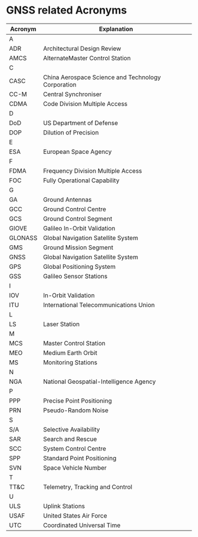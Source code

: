 # GNSS related Acronyms
|Acronym|Explanation|
|-------|-----------|
|A||
|ADR|Architectural Design Review|
|AMCS|AlternateMaster Control Station|
|C||
|CASC|China Aerospace Science and Technology Corporation|
|CC-M|Central Synchroniser|
|CDMA|Code Division Multiple Access|
|D||
|DoD|US Department of Defense|
|DOP|Dilution of Precision|
|E||
|ESA|European Space Agency|
|F||
|FDMA|Frequency Division Multiple Access|
|FOC|Fully Operational Capability|
|G||
|GA|Ground Antennas|
|GCC|Ground Control Centre|
|GCS|Ground Control Segment|
|GIOVE|Galileo In-Orbit Validation|
|GLONASS|Global Navigation Satellite System|
|GMS|Ground Mission Segment|
|GNSS|Global Navigation Satellite System|
|GPS|Global Positioning System|
|GSS|Galileo Sensor Stations|
|I||
|IOV|In-Orbit Validation|
|ITU|International Telecommunications Union|
|L||
|LS|Laser Station|
|M||
|MCS|Master Control Station|
|MEO|Medium Earth Orbit|
|MS|Monitoring Stations|
|N||
|NGA|National Geospatial-Intelligence Agency|
|P||
|PPP|Precise Point Positioning|
|PRN|Pseudo-Random Noise|
|S||
|S/A|Selective Availability|
|SAR|Search and Rescue|
|SCC|System Control Centre|
|SPP|Standard Point Positioning|
|SVN|Space Vehicle Number|
|T||
|TT&C|Telemetry, Tracking and Control|
|U||
|ULS|Uplink Stations|
|USAF|United States Air Force|
|UTC|Coordinated Universal Time|
